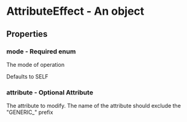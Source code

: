 

# AttributeEffect - An object



## Properties



### mode - Required enum



 The mode of operation



Defaults to SELF



### attribute - Optional Attribute



 The attribute to modify. The name of the attribute should exclude the \"GENERIC_\" prefix

